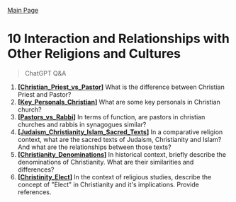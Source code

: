 [Main Page](https://yooyolo.github.io/Jewish_Learning/)
# 10 Interaction and Relationships with Other Religions and Cultures
> ChatGPT Q&A <br>

1. __[[Christian_Priest_vs_Pastor](10_Interaction_and_Relationships_with_Other_Religions_and_Cultures/Christian_Priest_vs_Pastor.md)]__ What is the difference between Christian Priest and Pastor?
2. __[[Key_Personals_Christian](10_Interaction_and_Relationships_with_Other_Religions_and_Cultures/Key_Personals_Christian.md)]__ What are some key personals in Christian church?
3. __[[Pastors_vs_Rabbi](10_Interaction_and_Relationships_with_Other_Religions_and_Cultures/Pastors_vs_Rabbi.md)]__ In terms of function, are pastors in christian churches and rabbis in synagogues similar?
4. __[[Judaism_Christianity_Islam_Sacred_Texts](10_Interaction_and_Relationships_with_Other_Religions_and_Cultures/Judaism_Christianity_Islam_Sacred_Texts.md)]__ In a comparative religion context, what are the sacred texts of Judaism, Christianity and Islam? And what are the relationships between those texts?
5. __[[Christianity_Denominations](10_Interaction_and_Relationships_with_Other_Religions_and_Cultures/Christianity_Denominations.md)]__ In historical context, briefly describe the denominations of Christianity. What are their similarities and differences?
6. __[[Christinity_Elect](10_Interaction_and_Relationships_with_Other_Religions_and_Cultures/Christinity_Elect.md)]__ In the context of religious studies, describe the concept of "Elect" in Christianity and it's implications. Provide references.
